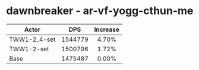 # dawnbreaker - ar-vf-yogg-cthun-me
| Actor | DPS | Increase |
|---|:---:|:---:|
|TWW1-2_4-set|1544779|4.70%|
|TWW1-2-set|1500796|1.72%|
|Base|1475487|0.00%|
